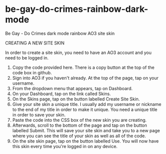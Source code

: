 # be-gay-do-crimes-rainbow-dark-mode
Be Gay - Do Crimes dark mode rainbow AO3 site skin

CREATING A NEW SITE SKIN

In order to create a site skin, you need to have an AO3 account and you need to be logged in.

1. Copy the code provided here. There is a copy button at the top of the code box in github.
2. Sign into AO3 if you haven't already. At the top of the page, tap on your username.
3.  From the dropdown menu that appears, tap on Dashboard.
4.  On your Dashboard, tap on the link called Skins.
5.  On the Skins page, tap on the button labelled Create Site Skin.
6.  Give your site skin a unique title. I usually add my username or nickname to the end of my title in order to make it unique. You need a unique title in order to save your skin.
7.  Paste the code into the CSS box of the new skin you are creating.
8.  Afterwards, scroll to the bottom of the page and tap on the button labelled Submit. This will save your site skin and take you to a new page where you can see the title of your skin as well as all of the code.
9.  On the site skin page, tap on the button labelled Use. You will now have this skin every time you're logged in on any device.

